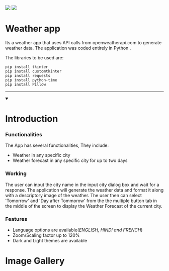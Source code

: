 <a heref="https://whatstheweatherhere.netlify.app/"><img src="https://img.shields.io/badge/Version%20-0.0.5%20ALPHA-brightgreen"></a>
<img src="https://img.shields.io/badge/Release%20Status%20-Unreleased-green">


# Weather app

Its a weather app that uses API calls from openweatherapi.com to generate weather data. The application was coded entirely in Python .

The libraries to be used are:

```
pip install tkinter
pip install customtkinter
pip install requests
pip install python-time
pip install Pillow
```
***

<details id=1 open>
<summary><h1>Introduction</h1></summary>
<h3>Functionalities</h3>
The App has several functionalities, They include:
<p>
<ul>
<li> Weather in any specific city
<li> Weather forecast in any specific city for up to two days
</ul>
</p>

<h3>Working</h3>
<p>
The user can input the city name in the input city dialog box and wait for a response. The application will generate the weather data and format it along with a descriptory image of the weather. The user then can select 'Tomorrow' and 'Day after Tommorow' from the the multiple button tab in the middle of the screen to display the Weather Forecast of the current city.
</p>

<h3>Features</h3>
<p>
<ul>
<li> Language options are available(<I>ENGLISH, HINDI and FRENCH</I>)
<li> Zoom/Scaling factor up to 120%
<li> Dark and Light themes are available
</p>
</details>

</details id=2 closed>
<summary><h1>Image Gallery</h1></summary>

</details>
